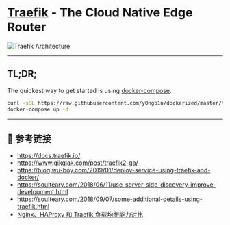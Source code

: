 # [Traefik](https://traefik.io/) - The Cloud Native Edge Router

![Traefik Architecture](https://docs.traefik.io/assets/img/traefik-architecture.png)

---

## TL;DR;

The quickest way to get started is using [docker-compose](https://docs.docker.com/compose/).

```bash
curl -sSL https://raw.githubusercontent.com/y0ngb1n/dockerized/master/traefik/docker-compose.example.yml > docker-compose.yml
docker-compose up -d
```

---

## 🔗️ 参考链接

+ https://docs.traefik.io/ 
+ https://www.qikqiak.com/post/traefik2-ga/
+ https://blog.wu-boy.com/2019/01/deploy-service-using-traefik-and-docker/
+ https://soulteary.com/2018/06/11/use-server-side-discovery-improve-development.html
+ https://soulteary.com/2018/09/07/some-additional-details-using-traefik.html
+ [Nginx、HAProxy 和 Traefik 负载均衡能力对比](https://zhuanlan.zhihu.com/p/41354937)
